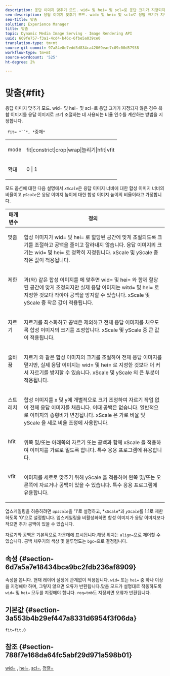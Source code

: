 ```yaml
---
description: 응답 이미지 맞추기 모드. wid= 및 hei= 및 scl=로 응답 크기가 지정되지 않은 경우 복합 이미지를 응답 이미지로 크기 조절하는 데 사용되는 비율 인수를 계산하는 방법을 지정합니다.
seo-description: 응답 이미지 맞추기 모드. wid= 및 hei= 및 scl=로 응답 크기가 지정되지 않은 경우 복합 이미지를 응답 이미지로 크기 조절하는 데 사용되는 비율 인수를 계산하는 방법을 지정합니다.
seo-title: 맞춤
solution: Experience Manager
title: 맞춤
topic: Dynamic Media Image Serving - Image Rendering API
uuid: 669fe757-f3a1-4cd4-b46c-6fbe5a039ce0
translation-type: tm+mt
source-git-commit: 97a84e8e7edd3d834ca42069eae7c09c00d57938
workflow-type: tm+mt
source-wordcount: '525'
ht-degree: 2%

---
```



# 맞춤{#fit}

응답 이미지 맞추기 모드. wid= 및 hei= 및 scl=로 응답 크기가 지정되지 않은 경우 복합 이미지를 응답 이미지로 크기 조절하는 데 사용되는 비율 인수를 계산하는 방법을 지정합니다.

` fit= *``*, *`중재`*`

<table id="simpletable_50FBDC6B7CB2448891DD0F491DEB5ACF"> 
 <tr class="strow"> 
  <td class="stentry"> <p> <span class="codeph"> <span class="varname"> mode  </span> </span> </p> </td> 
  <td class="stentry"> <p> <span class="codeph"> fit|constrict|crop|wrap|늘리기|hfit|vfit  </span> </p> </td> 
 </tr> 
 <tr class="strow"> 
  <td class="stentry"> <p> <span class="codeph"> <span class="varname"> 확대  </span> </span> </p> </td> 
  <td class="stentry"> <p> <span class="codeph"> 0 | 1 </span> </p> </td> 
 </tr> 
</table>

모드 옵션에 대한 다음 설명에서 *`xScale`*&#x200B;은 응답 이미지 너비에 대한 합성 이미지 너비의 비율이고 *`yScale`*&#x200B;은 응답 이미지 높이에 대한 합성 이미지 높이의 비율이라고 가정합니다.

<table id="table_33408ECA9D164AFAA249F8589060545E"> 
 <thead> 
  <tr> 
   <th colname="col1" class="entry"> 매개 변수 </th> 
   <th colname="col2" class="entry"> 정의 </th> 
  </tr> 
 </thead>
 <tbody> 
  <tr valign="top"> 
   <td colname="col1"> <p> <span class="codeph"> 맞춤 </span> </p> </td> 
   <td colname="col2"> <p>합성 이미지가 <span class="codeph"> wid= </span> 및 <span class="codeph"> hei= </span>로 할당된 공간에 맞게 조절되도록 크기를 조절하고 공백을 줄이고 잘라내지 않습니다. 응답 이미지의 크기는 <span class="codeph"> wid= </span> 및 <span class="codeph"> hei= </span>로 정확히 지정됩니다. <span class="varname"> xScale </span> 및 <span class="varname"> yScale </span> 중 작은 값이 적용됩니다. </p> </td> 
  </tr> 
  <tr valign="top"> 
   <td colname="col1"> <p> <span class="codeph"> 제한  </span> </p> </td> 
   <td colname="col2"> <p><span class="codeph">과(와) 같은 합성 이미지를 </span>에 맞추면 <span class="codeph"> wid= </span> 및 <span class="codeph"> hei= </span>와 함께 할당된 공간에 맞게 조정되지만 실제 응답 이미지는 <span class="codeph"> witd= </span> 및 <span class="codeph"> hei= </span>로 지정한 것보다 작아야 공백을 방지할 수 있습니다. <span class="varname"> xScale </span> 및 <span class="varname"> yScale </span> 중 작은 값이 적용됩니다. </p> </td> 
  </tr> 
  <tr valign="top"> 
   <td colname="col1"> <p> <span class="codeph"> 자르기 </span> </p> </td> 
   <td colname="col2"> <p>자르기를 최소화하고 공백은 제외하고 전체 응답 이미지를 채우도록 합성 이미지의 크기를 조정합니다. <span class="varname"> xScale </span> 및 <span class="varname"> yScale </span> 중 큰 값이 적용됩니다. </p> </td> 
  </tr> 
  <tr valign="top"> 
   <td colname="col1"> <p> <span class="codeph"> 줄바꿈 </span> </p> </td> 
   <td colname="col2"> <p><span class="codeph"> 자르기 </span>와 같은 합성 이미지의 크기를 조절하여 전체 응답 이미지를 덮지만, 실제 응답 이미지는 <span class="codeph"> wid= </span> 및 <span class="codeph"> hei= </span>로 지정한 것보다 더 커서 자르기를 방지할 수 있습니다. <span class="varname"> xScale </span> 및 <span class="varname"> yScale </span>의 큰 부분이 적용됩니다. </p> </td> 
  </tr> 
  <tr valign="top"> 
   <td colname="col1"> <p> <span class="codeph"> 스트레치  </span> </p> </td> 
   <td colname="col2"> <p>합성 이미지를 x 및 y에 개별적으로 크기 조정하여 자르기 작업 없이 전체 응답 이미지를 채웁니다. 이때 공백은 없습니다. 일반적으로 이미지의 종횡비가 변경됩니다. <span class="varname"> xScale </span> 은 가로 비율 및  <span class="varname"> yScale </span> 을 세로 비율 조정에 사용합니다. </p> </td> 
  </tr> 
  <tr valign="top"> 
   <td colname="col1"> <p> <span class="codeph"> hfit  </span> </p> </td> 
   <td colname="col2"> <p>위쪽 및/또는 아래쪽의 자르기 또는 공백과 함께 <span class="varname"> xScale </span>을 적용하여 이미지를 가로로 밀도록 합니다. 특수 응용 프로그램에 유용합니다. </p> </td> 
  </tr> 
  <tr valign="top"> 
   <td colname="col1"> <p> <span class="codeph"> vfit  </span> </p> </td> 
   <td colname="col2"> <p>이미지를 세로로 맞추기 위해 <span class="varname"> yScale </span>을 적용하여 왼쪽 및/또는 오른쪽에 자르거나 공백이 있을 수 있습니다. 특수 응용 프로그램에 유용합니다. </p> </td> 
  </tr> 
 </tbody> 
</table>

업스케일링을 허용하려면 *`upscale`*&#x200B;을 &#39;1&#39;로 설정하고, *`xScale`*과 *`yScale`*&#x200B;를 1:1로 제한하도록 &#39;0&#39;으로 설정합니다. 업스케일링을 비활성화하면 합성 이미지가 응답 이미지보다 작으면 추가 공백이 있을 수 있습니다.

자르기와 공백은 기본적으로 가운데에 표시됩니다.해당 위치는 `align=`으로 제어할 수 있습니다. 공백 채우기의 색상 및 불투명도는 `bgc=`으로 결정됩니다.

## 속성 {#section-6d7a5a7e18434bca9bc2fdb236af8909}

속성을 봅니다. 현재 레이어 설정에 관계없이 적용됩니다. `wid=` 또는 `hei=` 중 하나 이상을 지정해야 하며, 그렇지 않으면 오류가 반환됩니다.맞춤 모드가 설명대로 작동하도록 `wid=` 및 `hei=` 모두를 지정해야 합니다. `req=tmb`도 지정되면 오류가 반환됩니다.

## 기본값 {#section-3a553b4b29ef447a8331d6954f3f06da}

`fit=fit,0`

## 참조 {#section-788f7e168da64fc5abf29d971a598b01}

[wid=](../../../../../is-api/http-ref/image-serving-api-ref/c-http-protocol-reference/c-command-reference/r-is-http-wid.md#reference-bfeadcb67bf4485f851eb21345527e47) ,  [hei=](../../../../../is-api/http-ref/image-serving-api-ref/c-http-protocol-reference/c-command-reference/r-is-http-hei.md#reference-6d6f556ccc0e4b98a815e8a5c1944a96),  [scl=](../../../../../is-api/http-ref/image-serving-api-ref/c-http-protocol-reference/c-command-reference/r-scl.md#reference-b2a74e493d0d407e98fe350551ba3fcc),  [정렬=](../../../../../is-api/http-ref/image-serving-api-ref/c-http-protocol-reference/c-command-reference/r-align.md#reference-b7d6b87c75124d78884f916dd6544bc7)

